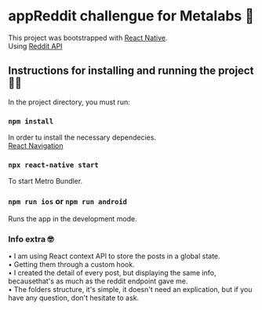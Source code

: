 # appReddit challengue for Metalabs 📱

This project was bootstrapped with [React Native](https://reactnative.dev/).\
Using [Reddit API](https://github.com/reddit/reddit/wiki/JSON)

## Instructions for installing and running the project 👨‍💻

In the project directory, you must run:

### `npm install`

In order tu install the necessary dependecies.\
[React Navigation](https://reactnavigation.org/)

### `npx react-native start`

To start Metro Bundler.

### `npm run ios` or `npm run android`

Runs the app in the development mode.

### Info extra 🤓

• I am using React context API to store the posts in a global state.\
• Getting them through a custom hook.\
• I created the detail of every post, but displaying the same info, becausethat's as much as the reddit endpoint gave me.\
• The folders structure, it's simple, it doesn't need an explication, but if you have any question, don't hesitate to ask.
